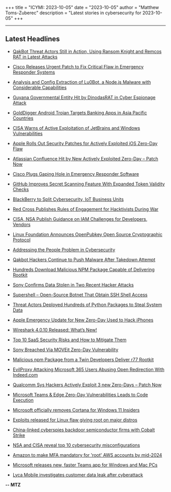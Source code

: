 +++
title = "ICYMI: 2023-10-05"
date = "2023-10-05"
author = "Matthew Toms-Zuberec"
description = "Latest stories in cybersecurity for 2023-10-05"
+++

---------------------------------------------------------------------------
## Latest Headlines
- [QakBot Threat Actors Still in Action, Using Ransom Knight and Remcos RAT in Latest Attacks](https://thehackernews.com/2023/10/qakbot-threat-actors-still-in-action.html)

- [Cisco Releases Urgent Patch to Fix Critical Flaw in Emergency Responder Systems](https://thehackernews.com/2023/10/cisco-releases-urgent-patch-to-fix.html)

- [Analysis and Config Extraction of Lu0Bot, a Node.js Malware with Considerable Capabilities](https://thehackernews.com/2023/10/analysis-and-config-extraction-of.html)

- [Guyana Governmental Entity Hit by DinodasRAT in Cyber Espionage Attack](https://thehackernews.com/2023/10/guyana-governmental-entity-hit-by.html)

- [GoldDigger Android Trojan Targets Banking Apps in Asia Pacific Countries](https://thehackernews.com/2023/10/golddigger-android-trojan-targets.html)

- [CISA Warns of Active Exploitation of JetBrains and Windows Vulnerabilities](https://thehackernews.com/2023/10/cisa-warns-of-active-exploitation-of.html)

- [Apple Rolls Out Security Patches for Actively Exploited iOS Zero-Day Flaw](https://thehackernews.com/2023/10/apple-rolls-out-security-patches-for.html)

- [Atlassian Confluence Hit by New Actively Exploited Zero-Day – Patch Now](https://thehackernews.com/2023/10/atlassian-confluence-hit-by-newly.html)

- [Cisco Plugs Gaping Hole in Emergency Responder Software](https://www.securityweek.com/cisco-plugs-gaping-hole-in-emergency-responder-software/)

- [GitHub Improves Secret Scanning Feature With Expanded Token Validity Checks](https://www.securityweek.com/github-improves-secret-scanning-feature-with-expanded-token-validity-checks/)

- [BlackBerry to Split Cybersecurity, IoT Business Units](https://www.securityweek.com/blackberry-to-split-cybersecurity-iot-business-units/)

- [Red Cross Publishes Rules of Engagement for Hacktivists During War](https://www.securityweek.com/red-cross-publishes-rules-of-engagement-for-hacktivists-during-war/)

- [CISA, NSA Publish Guidance on IAM Challenges for Developers, Vendors](https://www.securityweek.com/cisa-nsa-publish-guidance-on-iam-challenges-for-developers-vendors/)

- [Linux Foundation Announces OpenPubkey Open Source Cryptographic Protocol](https://www.securityweek.com/linux-foundation-announces-openpubkey-open-source-cryptographic-protocol/)

- [Addressing the People Problem in Cybersecurity](https://www.securityweek.com/addressing-the-people-problem-in-cybersecurity/)

- [Qakbot Hackers Continue to Push Malware After Takedown Attempt](https://www.securityweek.com/qakbot-hackers-continue-to-push-malware-after-takedown-attempt/)

- [Hundreds Download Malicious NPM Package Capable of Delivering Rootkit](https://www.securityweek.com/hundreds-download-malicious-npm-package-capable-of-delivering-rootkit/)

- [Sony Confirms Data Stolen in Two Recent Hacker Attacks](https://www.securityweek.com/sony-confirms-data-stolen-in-two-recent-hacker-attacks/)

- [Supershell – Open-Source Botnet That Obtain SSH Shell Access](https://cybersecuritynews.com/supershell-open-source-botnet/)

- [Threat Actors Deployed Hundreds of Python Packages to Steal System Data](https://cybersecuritynews.com/malicious-python-packages/)

- [Apple Emergency Update for New Zero-Day Used to Hack iPhones](https://cybersecuritynews.com/apple-emergency-zero-day-update/)

- [Wireshark 4.0.10 Released: What’s New!](https://cybersecuritynews.com/wireshark-4-0-10-released-whats-new/)

- [Top 10 SaaS Security Risks and How to Mitigate Them](https://cybersecuritynews.com/saas-security-risks/)

- [Sony Breached Via MOVEit Zero-Day Vulnerability](https://cybersecuritynews.com/sony-breached-moveit-zero-day/)

- [Malicious npm Package from a Twin Developers Deliver r77 Rootkit](https://cybersecuritynews.com/malicious-npm-package-deliver-r77-rootkit/)

- [EvilProxy Attacking Microsoft 365 Users Abusing Open Redirection With Indeed.com](https://cybersecuritynews.com/evilproxy-attacking-microsoft-365/)

- [Qualcomm Sys Hackers Actively Exploit 3 new Zero-Days – Patch Now](https://cybersecuritynews.com/qualcomm-sys-zero-days-patch-now/)

- [Microsoft Teams & Edge Zero-Day Vulnerabilities Leads to Code Execution](https://cybersecuritynews.com/microsoft-teams-edge-zero-days-vulnerabilities/)

- [Microsoft officially removes Cortana for Windows 11 Insiders](https://www.bleepingcomputer.com/news/microsoft/microsoft-officially-removes-cortana-for-windows-11-insiders/)

- [Exploits released for Linux flaw giving root on major distros](https://www.bleepingcomputer.com/news/security/exploits-released-for-linux-flaw-giving-root-on-major-distros/)

- [China-linked cyberspies backdoor semiconductor firms with Cobalt Strike](https://www.bleepingcomputer.com/news/security/china-linked-cyberspies-backdoor-semiconductor-firms-with-cobalt-strike/)

- [NSA and CISA reveal top 10 cybersecurity misconfigurations](https://www.bleepingcomputer.com/news/security/nsa-and-cisa-reveal-top-10-cybersecurity-misconfigurations/)

- [Amazon to make MFA mandatory for 'root' AWS accounts by mid-2024](https://www.bleepingcomputer.com/news/security/amazon-to-make-mfa-mandatory-for-root-aws-accounts-by-mid-2024/)

- [Microsoft releases new, faster Teams app for Windows and Mac PCs](https://www.bleepingcomputer.com/news/microsoft/microsoft-releases-new-faster-teams-app-for-windows-and-mac-pcs/)

- [Lyca Mobile investigates customer data leak after cyberattack](https://www.bleepingcomputer.com/news/security/lyca-mobile-investigates-customer-data-leak-after-cyberattack/)

**-- MTZ**